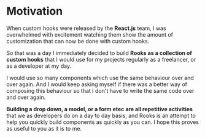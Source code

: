 
# Motivation

When custom hooks were released by the **React.js** team, I was overwhelmed with excitement watching them show the amount of customization that can now be done with custom hooks. 

So that was a day I immediately decided to build **Rooks as a collection of custom hooks** that I would use for my projects regularly as a freelancer, or as a developer at my day. 

I would use so many components which use the same behaviour over and over again. And I would keep asking myself if there was a better way of composing this behaviour so that I don't have to write the same code over and over again. 

**Building a drop down, a model, or a form etec are all repetitive activities** that we as developers do on a day to day basis, and Rooks is an attempt to help you quickly build components as quickly as you can. I hope this proves as useful to you as it is to me.